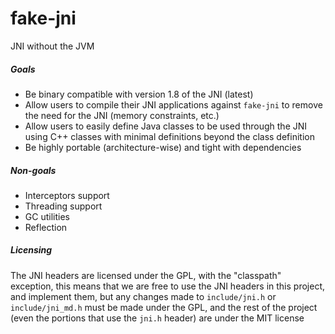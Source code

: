 # fake-jni

JNI without the JVM

##### Goals

- Be binary compatible with version 1.8 of the JNI (latest)
- Allow users to compile their JNI applications against `fake-jni` to remove the need for the JNI (memory constraints, etc.)
- Allow users to easily define Java classes to be used through the JNI using C++ classes with minimal
  definitions beyond the class definition
- Be highly portable (architecture-wise) and tight with dependencies

##### Non-goals
- Interceptors support
- Threading support
- GC utilities
- Reflection

##### Licensing

The JNI headers are licensed under the GPL, with the "classpath" exception, this means that we are free to use the JNI headers in this project, and implement them, but any changes made to `include/jni.h` or `include/jni_md.h` must be made under the GPL, and the rest of the project (even the portions that use the `jni.h` header) are under the MIT license
